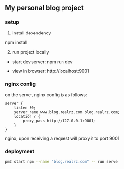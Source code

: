 ## My personal blog project

### setup

1. install dependency

npm install

2. run project locally

- start dev server: npm run dev

- view in browser: http://localhost:9001

### nginx config

on the server, nginx config is as follows:

```
server {
	listen 80;
	server_name www.blog.realrz.com blog.realrz.com;
	location / {
		proxy_pass http://127.0.0.1:9001;
	}
}
```

nginx, upon receiving a request will proxy it to port 9001

### deployment 

```sh
pm2 start npm --name "blog.realrz.com" -- run serve
```
